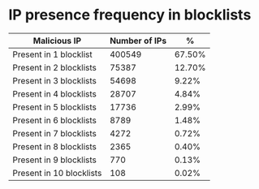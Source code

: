 # IP presence frequency in blocklists
| Malicious IP | Number of IPs | % |
|----|----|----|
| Present in 1 blocklist | 400549 | 67.50% |
| Present in 2 blocklists | 75387 | 12.70% |
| Present in 3 blocklists | 54698 | 9.22% |
| Present in 4 blocklists | 28707 | 4.84% |
| Present in 5 blocklists | 17736 | 2.99% |
| Present in 6 blocklists | 8789 | 1.48% |
| Present in 7 blocklists | 4272 | 0.72% |
| Present in 8 blocklists | 2365 | 0.40% |
| Present in 9 blocklists | 770 | 0.13% |
| Present in 10 blocklists | 108 | 0.02% |
